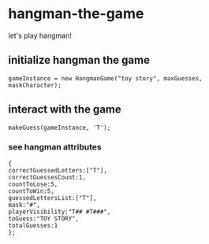 # hangman-the-game
let's play hangman!

## initialize hangman the game
```
gameInstance = new HangmanGame("toy story", maxGuesses, maskCharacter);
```
## interact with the game
```
makeGuess(gameInstance, 'T');
```

### see hangman attributes
```
{
correctGuessedLetters:["T"],
correctGuessesCount:1,
countToLose:5,
countToWin:5,
guessedLettersList:["T"],
mask:"#",
playerVisibility:"T## #T###",
toGuess:"TOY STORY",
totalGuesses:1
};
```
